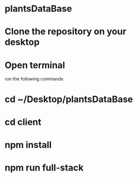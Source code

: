 # plantsDataBase

# Clone the repository on your desktop

# Open terminal

run the following commands 

# cd ~/Desktop/plantsDataBase

# cd client

# npm install

# npm run full-stack

